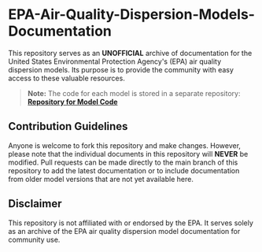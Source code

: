 # EPA-Air-Quality-Dispersion-Models-Documentation

This repository serves as an **UNOFFICIAL** archive of documentation for the United States Environmental Protection Agency's (EPA) air quality dispersion models. Its purpose is to provide the community with easy access to these valuable resources.

> **Note:** The code for each model is stored in a separate repository:  
> [**Repository for Model Code**](https://github.com/JoshLovesFun/EPA-Air-Quality-Dispersion-Models)

## Contribution Guidelines

Anyone is welcome to fork this repository and make changes. However, please note that the individual documents in this repository will **NEVER** be modified. Pull requests can be made directly to the main branch of this repository to add the latest documentation or to include documentation from older model versions that are not yet available here.

## Disclaimer

This repository is not affiliated with or endorsed by the EPA. It serves solely as an archive of the EPA air quality dispersion model documentation for community use.
